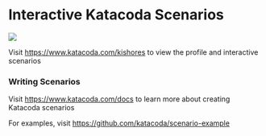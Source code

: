 # Interactive Katacoda Scenarios

[![](http://shields.katacoda.com/katacoda/kishores/count.svg)](https://www.katacoda.com/kishores "Get your profile on Katacoda.com")

Visit https://www.katacoda.com/kishores to view the profile and interactive scenarios

### Writing Scenarios
Visit https://www.katacoda.com/docs to learn more about creating Katacoda scenarios

For examples, visit https://github.com/katacoda/scenario-example
